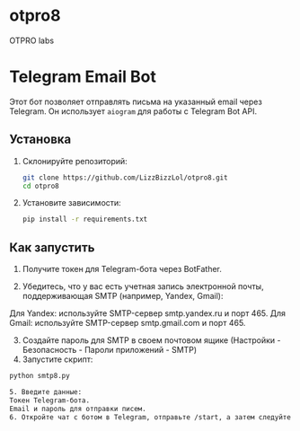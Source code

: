 # otpro8
OTPRO labs

# Telegram Email Bot

Этот бот позволяет отправлять письма на указанный email через Telegram. Он использует `aiogram` для работы с Telegram Bot API.

## Установка

1. Склонируйте репозиторий:
   ```bash
   git clone https://github.com/LizzBizzLol/otpro8.git
   cd otpro8
   
2. Установите зависимости:
   ```bash
   pip install -r requirements.txt
   
## Как запустить

1. Получите токен для Telegram-бота через BotFather.

2. Убедитесь, что у вас есть учетная запись электронной почты, поддерживающая SMTP (например, Yandex, Gmail):

Для Yandex: используйте SMTP-сервер smtp.yandex.ru и порт 465.
Для Gmail: используйте SMTP-сервер smtp.gmail.com и порт 465.

3. Создайте пароль для SMTP в своем почтовом ящике (Настройки - Безопасность - Пароли приложений - SMTP)
4. Запустите скрипт:

```bash
python smtp8.py

5. Введите данные:
Токен Telegram-бота.
Email и пароль для отправки писем.
6. Откройте чат с ботом в Telegram, отправьте /start, а затем следуйте инструкциям.
